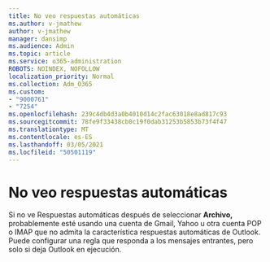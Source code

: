```yaml
---
title: No veo respuestas automáticas
ms.author: v-jmathew
author: v-jmathew
manager: dansimp
ms.audience: Admin
ms.topic: article
ms.service: o365-administration
ROBOTS: NOINDEX, NOFOLLOW
localization_priority: Normal
ms.collection: Adm_O365
ms.custom:
- "9000761"
- "7254"
ms.openlocfilehash: 239c4db4d3a0b4010d14c2fac63018e8ad817c93
ms.sourcegitcommit: 78fe9f33438cb0c19f0dab31253b5853b73f4f47
ms.translationtype: MT
ms.contentlocale: es-ES
ms.lasthandoff: 03/05/2021
ms.locfileid: "50501119"
---
```

# <a name="i-dont-see-automatic-replies"></a>No veo respuestas automáticas

Si no ve Respuestas automáticas después de seleccionar **Archivo,** probablemente esté usando una cuenta de Gmail, Yahoo u otra cuenta POP o IMAP que no admita la característica respuestas automáticas de Outlook. Puede configurar una regla que responda a los mensajes entrantes, pero solo si deja Outlook en ejecución.
